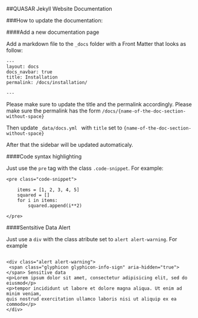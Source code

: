 ##QUASAR Jekyll Website Documentation


###How to update the documentation:

####Add a new documentation page

Add a markdown file to the `_docs` folder with a Front Matter that looks as follow:
```
---
layout: docs
docs_navbar: true
title: Installation
permalink: /docs/installation/

---

```

Please make sure to update the title and the permalink accordingly. Please make sure the permalink has the form `/docs/{name-of-the-doc-section-without-space}`

Then update `_data/docs.yml ` with `title` set to `{name-of-the-doc-section-without-space}`

After that the sidebar will be updated automaticaly. 

####Code syntax highlighting

Just use the `pre` tag with the class `.code-snippet`. For example:

```
<pre class="code-snippet">

    items = [1, 2, 3, 4, 5]
    squared = []
    for i in items:
        squared.append(i**2)
          
</pre>
```


####Sentsitive Data Alert

Just use a `div` with the class atribute set to `alert alert-warning`. For example

```

<div class="alert alert-warning">
 <span class="glyphicon glyphicon-info-sign" aria-hidden="true"></span> Sensitive data
<p>Lorem ipsum dolor sit amet, consectetur adipisicing elit, sed do eiusmod</p>
<p>tempor incididunt ut labore et dolore magna aliqua. Ut enim ad minim veniam,
quis nostrud exercitation ullamco laboris nisi ut aliquip ex ea commodo</p>
</div>

```